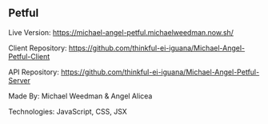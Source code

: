 ## Petful

Live Version: https://michael-angel-petful.michaelweedman.now.sh/

Client Repository: https://github.com/thinkful-ei-iguana/Michael-Angel-Petful-Client

API Repository: https://github.com/thinkful-ei-iguana/Michael-Angel-Petful-Server

Made By:  Michael Weedman & Angel Alicea



Technologies: JavaScript, CSS, JSX